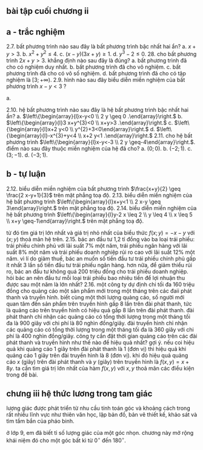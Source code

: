 ## bài tập cuối chương ii

## a - trắc nghiệm

2.7. bất phương trình nào sau đây là bất phương trình bậc nhất hai ẩn?
a. $x+y>3$.
b. $x^{2}+y^{2} \leq 4$.
c. $(x-y)(3 x+y) \geq 1$.
d. $y^{3}-2 \leq 0$.
28. cho bất phương trình $2 x+y>3$. khẳng định nào sau đây là đúng?
a. bất phương trình đã cho có nghiệm duy nhất.
b. bất phương trình đã cho vô nghiệm.
c. bất phương trình đã cho có vô số nghiệm.
d. bất phương trình đã cho có tập nghiệm là $[3 ;+\infty)$.
2.9. hình nào sau đây biểu diễn miền nghiệm của bất phương trình $x-y<3$ ?


a.


2.10. hệ bất phương trình nào sau đây là hệ bất phương trình bậc nhất hai ẩn?
a. $\left\{\begin{array}{l}x-y<0 \\ 2 y \geq 0 .\end{array}\right.$
b. $\left\{\begin{array}{l}3 x+y^{3}<0 \\ x+y>3 .\end{array}\right.$
c. $\left\{\begin{array}{l}x+2 y<0 \\ y^{2}+3<0\end{array}\right.$
d. $\left\{\begin{array}{l}-x^{3}+y<4 \\ x+2 y<1 .\end{array}\right.$
2.11. cho hệ bất phương trình $\left\{\begin{array}{l}x-y<-3 \\ 2 y \geq-4\end{array}\right.$. điểm nào sau đây thuộc miền nghiệm của hệ đã cho?
a. $(0 ; 0)$.
b. $(-2 ; 1)$.
c. $(3 ;-1)$.
d. $(-3 ; 1)$.

## b - tự luận

2.12. biểu diễn miền nghiệm của bất phương trình $\frac{x+y}{2} \geq \frac{2 x-y+1}{3}$ trên mặt phẳng toạ độ.
2.13. biểu diễn miền nghiệm của hệ bất phương trình $\left\{\begin{array}{l}x+y<1 \\ 2 x-y \geq 3\end{array}\right.$ trên mặt phẳng toạ độ.
2.14. biểu diễn miền nghiệm của hệ bất phương trình $\left\{\begin{array}{l}y-2 x \leq 2 \\ y \leq 4 \\ x \leq 5 \\ x+y \geq-1\end{array}\right.$ trên mặt phẳng toạ độ.

từ đó tìm giá trị lớn nhất và giá trị nhỏ nhất của biểu thức $f(x ; y)=-x-y$ với $(x ; y)$ thoả mãn hệ trên.
2.15. bác an đầu tư 1,2 tỉ đồng vào ba loại trái phiếu: trái phiếu chính phủ với lãi suất $7 \%$ một năm, trái phiếu ngân hàng với lãi suất $8 \%$ một năm và trái phiếu doanh nghiệp rủi ro cao với lãi suất $12 \%$ một năm. vì lí do giảm thuế, bác an muốn số tiền đầu tư trái phiếu chính phủ gấp ít nhất 3 lần số tiền đầu tư trái phiếu ngân hàng. hơn nữa, để giảm thiểu rủi ro, bác an đầu tư không quá 200 triệu đồng cho trái phiếu doanh nghiệp. hỏi bác an nên đầu tư mỗi loại trái phiếu bao nhiêu tiền để lợi nhuận thu được sau một năm là lớn nhất?
2.16. một công ty dự định chi tối đa 160 triệu đồng cho quảng cáo một sản phẩm mới trong một tháng trên các đaii phát thanh và truyền hình. biết cùng một thời lượng quảng cáo, số người mới quan tâm đến sản phẩm trên truyền hình gấp 8 lần trên đài phát thanh, tức là quảng cáo trên truyền hình có hiệu quả gấp 8 lần trên đài phát thanh.
đài phát thanh chỉ nhận các quảng cáo có tổng thời lượng trong một tháng tối đa là 900 giây với chi phí là 80 nghìn đồng/giây. đài truyền hình chỉ nhận các quảng cáo có tổng thời lượng trong một tháng tối đa là 360 giây với chi phí là 400 nghìn đồng/giây.
công ty cần đặt thời gian quảng cáo trên các đài phát thanh và truyền hình như thế nào để hiệu quả nhất?
gợi ý. nếu coi hiệu quả khi quảng cáo 1 giây trên đài phát thanh là 1 (đơn vị) thì hiệu quả khi quảng cáo 1 giây trên đài truyền hình là 8 (đơn vị). khi đó hiệu quả quảng cáo $x$ (giây) trên đài phát thanh và $y$ (giây) trên truyền hình là $f(x, y)=x+8 y$. ta cần tìm giá trị lớn nhất của hàm $f(x, y)$ với $x, y$ thoả mãn các điều kiện trong đề bài.

## chưng iii hệ thức lương trong tam giác

lượng giác được phát triển từ nhu cầu tính toán góc và khoảng cách trong rất nhiều lĩnh vực như thiên văn học, lập bản đồ, bản vẽ thiết kế, khảo sát và tìm tầm bắn của pháo binh.

ở lớp 9, em đã biết tỉ số lượng giác của một góc nhọn. chương này mở rộng khái niệm đó cho một góc bất kì từ $0^{\circ}$ đến $180^{\circ}$.